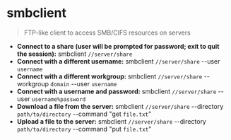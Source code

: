 # smbclient
> FTP-like client to access SMB/CIFS resources on servers
- **Connect to a share (user will be prompted for password; exit to quit the session):**
smbclient `//server/share`
- **Connect with a different username:**
smbclient `//server/share` --user `username`
- **Connect with a different workgroup:**
smbclient `//server/share` --workgroup `domain` --user `username`
- **Connect with a username and password:**
smbclient `//server/share` --user `username%password`
- **Download a file from the server:**
smbclient `//server/share` --directory `path/to/directory` --command "get `file.txt`"
- **Upload a file to the server:**
smbclient `//server/share` --directory `path/to/directory` --command "put `file.txt`"
